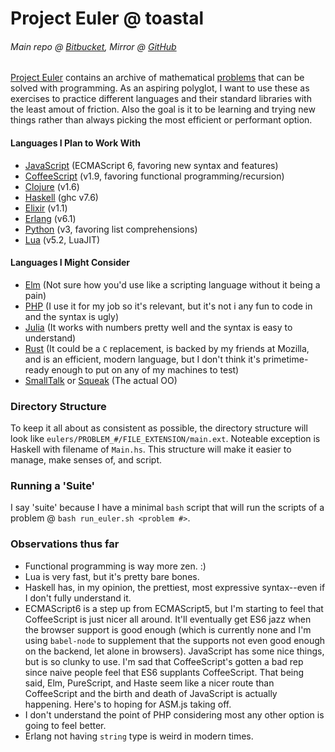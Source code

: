 # Project Euler @ toastal

###### Main repo @ [Bitbucket](https://bitbucket.org/toastal/project-euler), Mirror @ [GitHub](https://github.com/toastal/Project-Euler)

[Project Euler](https://projecteuler.net/) contains an archive of mathematical
[problems](https://projecteuler.net/archives) that can be solved with
programming. As an aspiring polyglot, I want to use these as exercises to
practice different languages and their standard libraries with the least amout
of friction. Also the goal is it to be learning and trying new things rather
than always picking the most efficient or performant option.

#### Languages I Plan to Work With

- [JavaScript](http://www.ecmascript.org/) (ECMAScript 6, favoring new
  syntax and features)
- [CoffeeScript](http://coffeescript.org/) (v1.9, favoring functional
  programming/recursion)
- [Clojure](http://clojure.org/) (v1.6)
- [Haskell](https://www.haskell.org/) (ghc v7.6)
- [Elixir](http://elixir-lang.org/) (v1.1)
- [Erlang](http://www.erlang.org/) (v6.1)
- [Python](https://www.python.org/) (v3, favoring list comprehensions)
- [Lua](http://www.lua.org/) (v5.2, LuaJIT)


#### Languages I Might Consider

- [Elm](http://elm-lang.org/) (Not sure how you'd use like a scripting
  language without it being a pain)
- [PHP](http://php.net/) (I use it for my job so it's relevant, but it's not i
  any fun to code in and the syntax is ugly)
- [Julia](http://julialang.org/) (It works with numbers pretty well and
  the syntax is easy to understand)
- [Rust](http://www.rust-lang.org/) (It could be a `C` replacement, is
  backed by my friends at Mozilla, and is an efficient, modern language,
  but I don't think it's primetime-ready enough to put on any of my
  machines to test)
- [SmallTalk](http://smalltalk.org/main/) or
  [Squeak](http://www.squeak.org/) (The actual OO)


### Directory Structure

To keep it all about as consistent as possible, the directory structure will
look like `eulers/PROBLEM_#/FILE_EXTENSION/main.ext`. Noteable exception is
Haskell with filename of `Main.hs`. This structure will make it easier to
manage, make senses of, and script.


### Running a 'Suite'

I say 'suite' because I have a minimal `bash` script that will run the scripts
of a problem @ `bash run_euler.sh <problem #>`.

### Observations thus far

- Functional programming is way more zen. :)
- Lua is very fast, but it's pretty bare bones.
- Haskell has, in my opinion, the prettiest, most expressive syntax--even
  if I don't fully understand it.
- ECMAScript6 is a step up from ECMAScript5, but I'm starting to feel that
  CoffeeScript is just nicer all around. It'll eventually get ES6 jazz
  when the browser support is good enough (which is currently none and I'm  using `babel-node` to supplement that the supports not even good enough
  on the backend, let alone in browsers). JavaScript has some nice things,
  but is so clunky to use. I'm sad that CoffeeScript's gotten a bad rep
  since naive people feel that ES6 supplants CoffeeScript. That being
  said, Elm, PureScript, and Haste seem like a nicer route than
  CoffeeScript and the birth and death of JavaScript is actually
  happening. Here's to hoping for ASM.js taking off.
- I don't understand the point of PHP considering most any other option is
  going to feel better.
- Erlang not having `string` type is weird in modern times.
